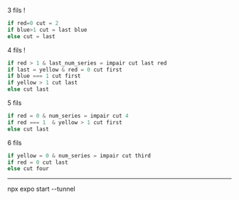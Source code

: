 3 fils ! 
```js
if red=0 cut = 2
if blue>1 cut = last blue
else cut = last

```

4 fils ! 
```js
if red > 1 & last_num_series = impair cut last red
if last = yellow & red = 0 cut first  
if blue === 1 cut first
if yellow > 1 cut last 
else cut last

```
5 fils 
```js
if red = 0 & num_series = impair cut 4
if red === 1  & yellow > 1 cut first
else cut last 
```

6 fils 
```js
if yellow = 0 & num_series = impair cut third
if red = 0 cut last 
else cut four  
```
---

npx expo start --tunnel

